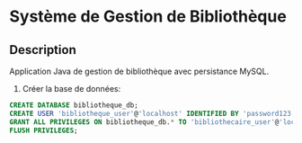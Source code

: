 # Système de Gestion de Bibliothèque

## Description
Application Java de gestion de bibliothèque avec persistance MySQL.
1. Créer la base de données:
```sql
CREATE DATABASE bibliotheque_db;
CREATE USER 'bibliotheque_user'@'localhost' IDENTIFIED BY 'password123';
GRANT ALL PRIVILEGES ON bibliotheque_db.* TO 'bibliothecaire_user'@'localhost';
FLUSH PRIVILEGES;
